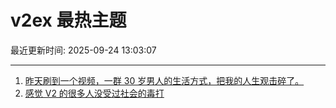 # v2ex 最热主题

最近更新时间: 2025-09-24 13:03:07

--- 
1. [昨天刷到一个视频，一群 30 岁男人的生活方式，把我的人生观击碎了。](https://www.v2ex.com/t/1161407) 
2. [感觉 V2 的很多人没受过社会的毒打](https://www.v2ex.com/t/1161409) 
